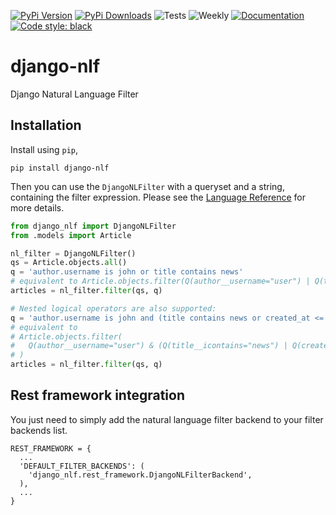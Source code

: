 [![PyPi Version](https://img.shields.io/pypi/v/django-nlf)](https://pypi.org/project/django-nlf/)
[![PyPi Downloads](https://img.shields.io/pypi/dw/django-nlf)](https://pypi.org/project/django-nlf/)
![Tests](https://github.com/hodossy/django-nlf/workflows/.github/workflows/unittest-matrix.yaml/badge.svg?branch=main)
![Weekly](https://github.com/hodossy/django-nlf/workflows/.github/workflows/weekly.yaml/badge.svg?branch=main)
[![Documentation](https://img.shields.io/readthedocs/django-nlf)](https://django-nlf.readthedocs.io/en/latest/)
[![Code style: black](https://img.shields.io/badge/code%20style-black-000000.svg)](https://github.com/psf/black)

# django-nlf

Django Natural Language Filter

## Installation

Install using `pip`,

```
pip install django-nlf
```

Then you can use the `DjangoNLFilter` with a queryset and a string, containing the filter expression. Please see the [Language Reference]() for more details.

```python
from django_nlf import DjangoNLFilter
from .models import Article

nl_filter = DjangoNLFilter()
qs = Article.objects.all()
q = 'author.username is john or title contains news'
# equivalent to Article.objects.filter(Q(author__username="user") | Q(title__icontains="news"))
articles = nl_filter.filter(qs, q)

# Nested logical operators are also supported:
q = 'author.username is john and (title contains news or created_at <= 2020-06-05)'
# equivalent to
# Article.objects.filter(
#   Q(author__username="user") & (Q(title__icontains="news") | Q(created_at__lte="2020-06-05"))
# )
articles = nl_filter.filter(qs, q)
```

## Rest framework integration

You just need to simply add the natural language filter backend to your filter backends list.

```
REST_FRAMEWORK = {
  ...
  'DEFAULT_FILTER_BACKENDS': (
    'django_nlf.rest_framework.DjangoNLFilterBackend',
  ),
  ...
}
```

